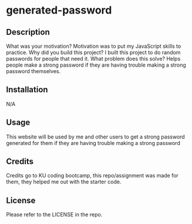 # generated-password
## Description

What was your motivation? Motivation was to put my JavaScript skills to practice.
Why did you build this project? I built this project to do random passwords for people that need it.
What problem does this solve? Helps people make a strong password if they are having trouble making a strong password themselves.

## Installation

N/A

## Usage

This website will be used by me and other users to get a strong password generated for them if they are having trouble making a strong password

## Credits

Credits go to KU coding bootcamp, this repo/assignment was made for them, they helped me out with the starter code.

## License

Please refer to the LICENSE in the repo.
